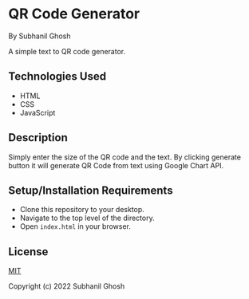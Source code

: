 # QR Code Generator
By Subhanil Ghosh

A simple text to QR code generator.

## Technologies Used

- HTML
- CSS
- JavaScript

## Description

Simply enter the size of the QR code and the text. By clicking generate button it will generate QR Code from text using Google Chart API.

## Setup/Installation Requirements

- Clone this repository to your desktop.
- Navigate to the top level of the directory.
- Open `index.html` in your browser.

## License

[MIT](LICENSE)

Copyright (c) 2022 Subhanil Ghosh